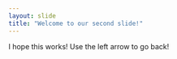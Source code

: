 ```yaml
---
layout: slide
title: "Welcome to our second slide!"
---
```

I hope this works!
Use the left arrow to go back!
